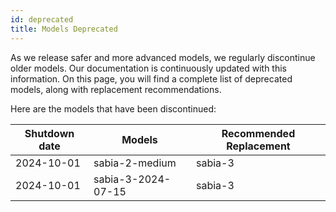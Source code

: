 ```yaml
---
id: deprecated
title: Models Deprecated
---
```


As we release safer and more advanced models, we regularly discontinue older models. Our documentation is continuously updated with this information. On this page, you will find a complete list of deprecated models, along with replacement recommendations.

Here are the models that have been discontinued:



| Shutdown date | Models       | Recommended Replacement |
|-------------------------|-------------------------|--------------------------|
| 2024-10-01         | sabia-2-medium          | sabia-3                 |
| 2024-10-01          | sabia-3-2024-07-15       |sabia-3             |
